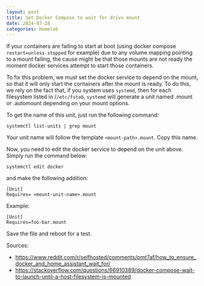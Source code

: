 ```yaml
---
layout: post
title: Set Docker Compose to wait for drive mount
date: 2024-07-28
categories: homelab
---
```


If your containers are failing to start at boot (using docker compose `restart=unless-stopped` for example) due to any volume mapping pointing to a mount failing, the cause might be that those mounts are not ready the moment docker services attempt to start those containers.

To fix this problem, we must set the docker service to depend on the mount, so that it will only start the containers after the mount is ready. To do this, we rely on the fact that, if you system uses `systemd`, then for each filesystem listed in /`/etc/fstab`, `systemd` will generate a unit named <filesystem>.mount or <filesystem>.automount depending on your mount options.

To get the name of this unit, just run the following command:

```
systemctl list-units | grep mount
```

Your unit name will follow the template `<mount-path>.mount`. Copy this name.

Now, you need to edit the docker service to depend on the unit above. Simply run the command below:

```
systemctl edit docker
```

and make the following addition:

```
[Unit]
Requires= <mount-unit-name>.mount
```

Example:
```
[Unit]
Requires=foo-bar.mount
```

Save the file and reboot for a test.

Sources: 
- https://www.reddit.com/r/selfhosted/comments/pmt7af/how_to_ensure_docker_and_home_assistant_wait_for/
- https://stackoverflow.com/questions/66910389/docker-compose-wait-to-launch-until-a-host-filesystem-is-mounted